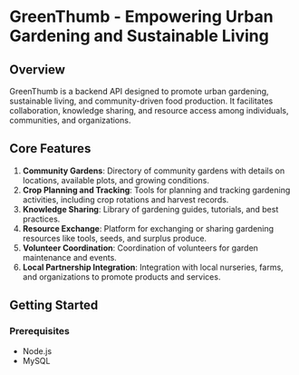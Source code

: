 # GreenThumb - Empowering Urban Gardening and Sustainable Living

## Overview

GreenThumb is a backend API designed to promote urban gardening, sustainable living, and community-driven food production. It facilitates collaboration, knowledge sharing, and resource access among individuals, communities, and organizations.

## Core Features

1. **Community Gardens**: Directory of community gardens with details on locations, available plots, and growing conditions.
2. **Crop Planning and Tracking**: Tools for planning and tracking gardening activities, including crop rotations and harvest records.
3. **Knowledge Sharing**: Library of gardening guides, tutorials, and best practices.
4. **Resource Exchange**: Platform for exchanging or sharing gardening resources like tools, seeds, and surplus produce.
5. **Volunteer Coordination**: Coordination of volunteers for garden maintenance and events.
6. **Local Partnership Integration**: Integration with local nurseries, farms, and organizations to promote products and services.

## Getting Started

### Prerequisites

- Node.js
- MySQL


